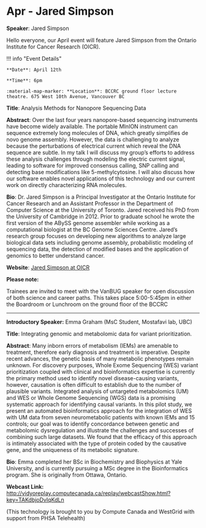 # Apr - Jared Simpson

**Speaker**: Jared Simpson

Hello everyone, our April event will feature Jared Simpson from the Ontario Institute for Cancer Research (OICR).

!!! info "Event Details"
    
    
    **Date**: April 12th
    
    **Time**: 6pm
    
    :material-map-marker: **Location**: BCCRC ground floor lecture theatre. 675 West 10th Avenue, Vancouver BC

**Title**: Analysis Methods for Nanopore Sequencing Data

**Abstract**: Over the last four years nanopore-based sequencing instruments have become widely available. The portable MInION instrument can sequence extremely long molecules of DNA, which greatly simplifies de novo genome assembly. However, the data is challenging to analyze because the perturbations of electrical current which reveal the DNA sequence are subtle. In my talk I will discuss my group’s efforts to address these analysis challenges through modeling the electric current signal, leading to software for improved consensus calling, SNP calling and detecting base modifications like 5-methylcytosine. I will also discuss how our software enables novel applications of this technology and our current work on directly characterizing RNA molecules.

**Bio**: Dr. Jared Simpson is a Principal Investigator at the Ontario Institute for Cancer Research and an Assistant Professor in the Department of Computer Science at the University of Toronto. Jared received his PhD from the University of Cambridge in 2012. Prior to graduate school he wrote the first version of the ABySS genome assembler while working as a computational biologist at the BC Genome Sciences Centre. Jared’s research group focuses on developing new algorithms to analyze large biological data sets including genome assembly, probabilistic modeling of sequencing data, the detection of modified bases and the application of genomics to better understand cancer.

**Website**: [Jared Simpson at OICR](https://oicr.on.ca/investigators/jared-simpson/)

**Please note:**

Trainees are invited to meet with the VanBUG speaker for open discussion of both science and career paths. This takes place 5:00-5:45pm in either the Boardroom or Lunchroom on the ground floor of the BCCRC

---

**Introductory Speaker:** Emma Graham (MsC Student, Mostafavi lab, UBC)

**Title**: Integrating genomic and metabolomic data for variant prioritization.

**Abstract**: Many inborn errors of metabolism (IEMs) are amenable to treatment, therefore early diagnosis and treatment is imperative. Despite recent advances, the genetic basis of many metabolic phenotypes remain unknown. For discovery purposes, Whole Exome Sequencing (WES) variant prioritization coupled with clinical and bioinformatics expertise is currently the primary method used to identify novel disease-causing variants, however, causation is often difficult to establish due to the number of plausible variants. Integrated analysis of untargeted metabolomics (UM) and WES or Whole Genome Sequencing (WGS) data is a promising systematic approach for identifying causal variants. In this pilot study, we present an automated bioinformatics approach for the integration of WES with UM data from seven neurometabolic patients with known IEMs and 15 controls; our goal was to identify concordance between genetic and metabolomic dysregulation and illustrate the challenges and successes of combining such large datasets. We found that the efficacy of this approach is intimately associated with the type of protein coded by the causative gene, and the uniqueness of its metabolic signature.

**Bio**: Emma completed her BSc in Biochemistry and Biophysics at Yale University, and is currently pursuing a MSc degree in the Bioinformatics program. She is originally from Ottawa, Ontario.

**Webcast Link:** <http://vidyoreplay.computecanada.ca/replay/webcastShow.html?key=TAKdbjoDvIqKdLn>

(This technology is brought to you by Compute Canada and WestGrid with support from PHSA Telehealth)

